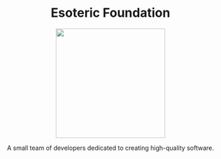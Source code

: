 <h1 align=center> Esoteric Foundation </h1>

<div align=center> <img src="https://github.com/EsotericFoundation/logo/releases/download/0.2.2-rounded/esoteric-foundation-logo-0.2.2-rounded.png" height=250 width=250> </div>

<p align=center>A small team of developers dedicated to creating high-quality software.</p>
